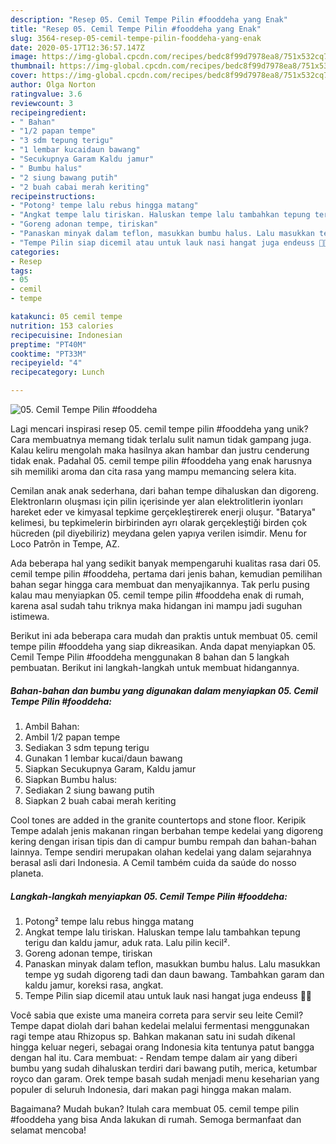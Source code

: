 ```yaml
---
description: "Resep 05. Cemil Tempe Pilin #fooddeha yang Enak"
title: "Resep 05. Cemil Tempe Pilin #fooddeha yang Enak"
slug: 3564-resep-05-cemil-tempe-pilin-fooddeha-yang-enak
date: 2020-05-17T12:36:57.147Z
image: https://img-global.cpcdn.com/recipes/bedc8f99d7978ea8/751x532cq70/05-cemil-tempe-pilin-fooddeha-foto-resep-utama.jpg
thumbnail: https://img-global.cpcdn.com/recipes/bedc8f99d7978ea8/751x532cq70/05-cemil-tempe-pilin-fooddeha-foto-resep-utama.jpg
cover: https://img-global.cpcdn.com/recipes/bedc8f99d7978ea8/751x532cq70/05-cemil-tempe-pilin-fooddeha-foto-resep-utama.jpg
author: Olga Norton
ratingvalue: 3.6
reviewcount: 3
recipeingredient:
- " Bahan"
- "1/2 papan tempe"
- "3 sdm tepung terigu"
- "1 lembar kucaidaun bawang"
- "Secukupnya Garam Kaldu jamur"
- " Bumbu halus"
- "2 siung bawang putih"
- "2 buah cabai merah keriting"
recipeinstructions:
- "Potong² tempe lalu rebus hingga matang"
- "Angkat tempe lalu tiriskan. Haluskan tempe lalu tambahkan tepung terigu dan kaldu jamur, aduk rata. Lalu pilin kecil²."
- "Goreng adonan tempe, tiriskan"
- "Panaskan minyak dalam teflon, masukkan bumbu halus. Lalu masukkan tempe yg sudah digoreng tadi dan daun bawang. Tambahkan garam dan kaldu jamur, koreksi rasa, angkat."
- "Tempe Pilin siap dicemil atau untuk lauk nasi hangat juga endeuss 👌🏻"
categories:
- Resep
tags:
- 05
- cemil
- tempe

katakunci: 05 cemil tempe 
nutrition: 153 calories
recipecuisine: Indonesian
preptime: "PT40M"
cooktime: "PT33M"
recipeyield: "4"
recipecategory: Lunch

---
```



![05. Cemil Tempe Pilin #fooddeha](https://img-global.cpcdn.com/recipes/bedc8f99d7978ea8/751x532cq70/05-cemil-tempe-pilin-fooddeha-foto-resep-utama.jpg)

Lagi mencari inspirasi resep 05. cemil tempe pilin #fooddeha yang unik? Cara membuatnya memang tidak terlalu sulit namun tidak gampang juga. Kalau keliru mengolah maka hasilnya akan hambar dan justru cenderung tidak enak. Padahal 05. cemil tempe pilin #fooddeha yang enak harusnya sih memiliki aroma dan cita rasa yang mampu memancing selera kita.

Cemilan anak anak sederhana, dari bahan tempe dihaluskan dan digoreng. Elektronların oluşması için pilin içerisinde yer alan elektrolitlerin iyonları hareket eder ve kimyasal tepkime gerçekleştirerek enerji oluşur. &#34;Batarya&#34; kelimesi, bu tepkimelerin birbirinden ayrı olarak gerçekleştiği birden çok hücreden (pil diyebiliriz) meydana gelen yapıya verilen isimdir. Menu for Loco Patrõn in Tempe, AZ.

Ada beberapa hal yang sedikit banyak mempengaruhi kualitas rasa dari 05. cemil tempe pilin #fooddeha, pertama dari jenis bahan, kemudian pemilihan bahan segar hingga cara membuat dan menyajikannya. Tak perlu pusing kalau mau menyiapkan 05. cemil tempe pilin #fooddeha enak di rumah, karena asal sudah tahu triknya maka hidangan ini mampu jadi suguhan istimewa.


Berikut ini ada beberapa cara mudah dan praktis untuk membuat 05. cemil tempe pilin #fooddeha yang siap dikreasikan. Anda dapat menyiapkan 05. Cemil Tempe Pilin #fooddeha menggunakan 8 bahan dan 5 langkah pembuatan. Berikut ini langkah-langkah untuk membuat hidangannya.

<!--inarticleads1-->

##### Bahan-bahan dan bumbu yang digunakan dalam menyiapkan 05. Cemil Tempe Pilin #fooddeha:

1. Ambil  Bahan:
1. Ambil 1/2 papan tempe
1. Sediakan 3 sdm tepung terigu
1. Gunakan 1 lembar kucai/daun bawang
1. Siapkan Secukupnya Garam, Kaldu jamur
1. Siapkan  Bumbu halus:
1. Sediakan 2 siung bawang putih
1. Siapkan 2 buah cabai merah keriting


Cool tones are added in the granite countertops and stone floor. Keripik Tempe adalah jenis makanan ringan berbahan tempe kedelai yang digoreng kering dengan irisan tipis dan di campur bumbu rempah dan bahan-bahan lainnya. Tempe sendiri merupakan olahan kedelai yang dalam sejarahnya berasal asli dari Indonesia. A Cemil também cuida da saúde do nosso planeta. 

<!--inarticleads2-->

##### Langkah-langkah menyiapkan 05. Cemil Tempe Pilin #fooddeha:

1. Potong² tempe lalu rebus hingga matang
1. Angkat tempe lalu tiriskan. Haluskan tempe lalu tambahkan tepung terigu dan kaldu jamur, aduk rata. Lalu pilin kecil².
1. Goreng adonan tempe, tiriskan
1. Panaskan minyak dalam teflon, masukkan bumbu halus. Lalu masukkan tempe yg sudah digoreng tadi dan daun bawang. Tambahkan garam dan kaldu jamur, koreksi rasa, angkat.
1. Tempe Pilin siap dicemil atau untuk lauk nasi hangat juga endeuss 👌🏻


Você sabia que existe uma maneira correta para servir seu leite Cemil? Tempe dapat diolah dari bahan kedelai melalui fermentasi menggunakan ragi tempe atau Rhizopus sp. Bahkan makanan satu ini sudah dikenal hingga keluar negeri, sebagai orang Indonesia kita tentunya patut bangga dengan hal itu. Cara membuat: - Rendam tempe dalam air yang diberi bumbu yang sudah dihaluskan terdiri dari bawang putih, merica, ketumbar royco dan garam. Orek tempe basah sudah menjadi menu keseharian yang populer di seluruh Indonesia, dari makan pagi hingga makan malam. 

Bagaimana? Mudah bukan? Itulah cara membuat 05. cemil tempe pilin #fooddeha yang bisa Anda lakukan di rumah. Semoga bermanfaat dan selamat mencoba!
